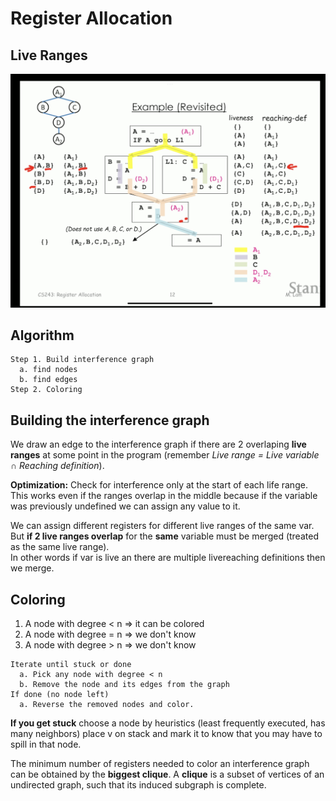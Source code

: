 # Register Allocation

## Live Ranges
![live range example](/images/liveRange.png)

## Algorithm

```
Step 1. Build interference graph
  a. find nodes
  b. find edges
Step 2. Coloring 
```

## Building the interference graph

We draw an edge to the interference graph if there are 2 overlaping **live ranges** at some point in the program (remember _Live range = Live variable ∩ Reaching definition_).

**Optimization:** Check for interference only at the start of each life range. This works even if the ranges overlap in the middle because if the variable was previously undefined we can assign any value to it.

We can assign different registers for different live ranges of the same var. But **if 2 live ranges overlap** for the **same** variable must be merged (treated as the same live range).  
In other words if var is live an there are multiple livereaching definitions then we merge.

## Coloring 

1. A node with degree < n ⇒ it can be colored
2. A node with degree = n ⇒ we don't know
3. A node with degree > n ⇒ we don't know

```
Iterate until stuck or done
  a. Pick any node with degree < n
  b. Remove the node and its edges from the graph
If done (no node left)
  a. Reverse the removed nodes and color.
```

**If you get stuck** choose a node by heuristics (least frequently executed, has many neighbors) place v on stack and mark it to know that you may have to spill in that node. 

The minimum number of registers needed to color an interference graph can be obtained by the **biggest clique**. A **clique** is a subset of vertices of an undirected graph, such that its induced subgraph is complete.
